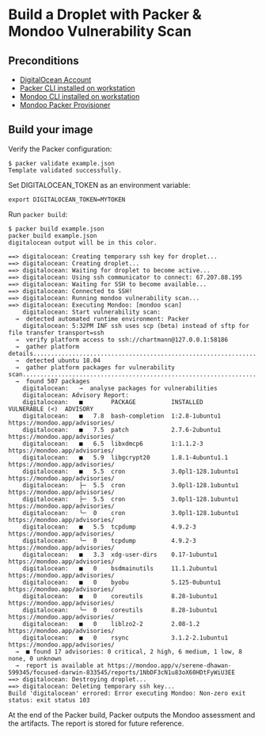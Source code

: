 # Build a Droplet with Packer & Mondoo Vulnerability Scan

## Preconditions

 * [DigitalOcean Account](https://www.digitalocean.com/)
 * [Packer CLI installed on workstation](https://www.packer.io/intro/getting-started/install.html)
 * [Mondoo CLI installed on workstation](https://mondoo.com/docs/getstarted/server)
 * [Mondoo Packer Provisioner](https://mondoo.com/docs/buildtime/packer)

## Build your image

Verify the Packer configuration:

```
$ packer validate example.json
Template validated successfully.
```

Set DIGITALOCEAN_TOKEN as an environment variable:

```
export DIGITALOCEAN_TOKEN=MYTOKEN
```

Run `packer build`:

```
$ packer build example.json
packer build example.json                                                                 
digitalocean output will be in this color.

==> digitalocean: Creating temporary ssh key for droplet...
==> digitalocean: Creating droplet...
==> digitalocean: Waiting for droplet to become active...
==> digitalocean: Using ssh communicator to connect: 67.207.88.195
==> digitalocean: Waiting for SSH to become available...
==> digitalocean: Connected to SSH!
==> digitalocean: Running mondoo vulnerability scan...
==> digitalocean: Executing Mondoo: [mondoo scan]
    digitalocean: Start vulnerability scan:
  →  detected automated runtime environment: Packer
    digitalocean: 5:32PM INF ssh uses scp (beta) instead of sftp for file transfer transport=ssh
  →  verify platform access to ssh://chartmann@127.0.0.1:58186
  →  gather platform details................................................................
  →  detected ubuntu 18.04
  →  gather platform packages for vulnerability scan.................................................................................................
  →  found 507 packages
    digitalocean:   →  analyse packages for vulnerabilities
    digitalocean: Advisory Report:
    digitalocean:   ■        PACKAGE          INSTALLED            VULNERABLE (<)  ADVISORY
    digitalocean:   ■   7.8  bash-completion  1:2.8-1ubuntu1                       https://mondoo.app/advisories/
    digitalocean:   ■   7.5  patch            2.7.6-2ubuntu1                       https://mondoo.app/advisories/
    digitalocean:   ■   6.5  libxdmcp6        1:1.1.2-3                            https://mondoo.app/advisories/
    digitalocean:   ■   5.9  libgcrypt20      1.8.1-4ubuntu1.1                     https://mondoo.app/advisories/
    digitalocean:   ■   5.5  cron             3.0pl1-128.1ubuntu1                  https://mondoo.app/advisories/
    digitalocean:   ├─  5.5  cron             3.0pl1-128.1ubuntu1                  https://mondoo.app/advisories/
    digitalocean:   ├─  5.5  cron             3.0pl1-128.1ubuntu1                  https://mondoo.app/advisories/
    digitalocean:   ╰─  0    cron             3.0pl1-128.1ubuntu1                  https://mondoo.app/advisories/
    digitalocean:   ■   5.5  tcpdump          4.9.2-3                              https://mondoo.app/advisories/
    digitalocean:   ╰─  0    tcpdump          4.9.2-3                              https://mondoo.app/advisories/
    digitalocean:   ■   3.3  xdg-user-dirs    0.17-1ubuntu1                        https://mondoo.app/advisories/
    digitalocean:   ■   0    bsdmainutils     11.1.2ubuntu1                        https://mondoo.app/advisories/
    digitalocean:   ■   0    byobu            5.125-0ubuntu1                       https://mondoo.app/advisories/
    digitalocean:   ■   0    coreutils        8.28-1ubuntu1                        https://mondoo.app/advisories/
    digitalocean:   ╰─  0    coreutils        8.28-1ubuntu1                        https://mondoo.app/advisories/
    digitalocean:   ■   0    liblzo2-2        2.08-1.2                             https://mondoo.app/advisories/
    digitalocean:   ■   0    rsync            3.1.2-2.1ubuntu1                     https://mondoo.app/advisories/
  →  ■ found 17 advisories: 0 critical, 2 high, 6 medium, 1 low, 8 none, 0 unknown
  →  report is available at https://mondoo.app/v/serene-dhawan-599345/focused-darwin-833545/reports/1NbDF3cN1u83oX60HDtFyWiU3EE
==> digitalocean: Destroying droplet...
==> digitalocean: Deleting temporary ssh key...
Build 'digitalocean' errored: Error executing Mondoo: Non-zero exit status: exit status 103
```

At the end of the Packer build, Packer outputs the Mondoo assessment and the artifacts. The report is stored for future reference. 